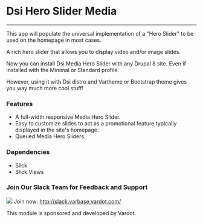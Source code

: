 # Dsi Hero Slider Media
---

This app will populate the universal implementation of a "Hero Slider" to be
 used on the homepage in most cases.

A rich hero slider that allows you to display video and/or image slides.

Now you can install Dsi Media Hero Slider with any Drupal 8 site. Even
 if installed with the Minimal or Standard profile.

However, using it with Dsi distro and Vartheme or Bootstrap theme gives
 you way much more cool stuff!


### Features
* A full-width responsive Media Hero Slider.
* Easy to customize slides to act as a promotional feature typically
  displayed in the site's homepage.
* Queued Media Hero Sliders.

### Dependencies
* Slick
* Slick Views

### Join Our Slack Team for Feedback and Support
[![](https://www.drupal.org/files/varbase-slack-cta_0.png)](http://slack.varbase.vardot.com)
Join now: http://slack.varbase.vardot.com/


This module is sponsored and developed by Vardot.
